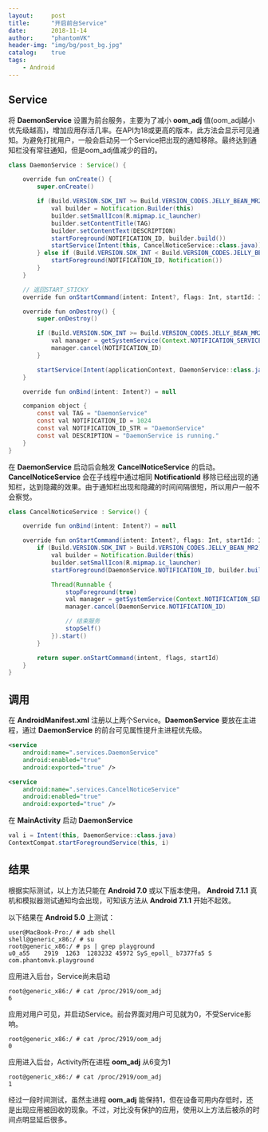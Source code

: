 ```yaml
---
layout:     post
title:      "开启前台Service"
date:       2018-11-14
author:     "phantomVK"
header-img: "img/bg/post_bg.jpg"
catalog:    true
tags:
    - Android
---
```


## Service

将 __DaemonService__ 设置为前台服务，主要为了减小 __oom_adj__ 值(oom_adj越小优先级越高)，增加应用存活几率。在API为18或更高的版本，此方法会显示可见通知。为避免打扰用户，一般会启动另一个Service把出现的通知移除。最终达到通知栏没有常驻通知，但是oom_adj值减少的目的。

```java
class DaemonService : Service() {

    override fun onCreate() {
        super.onCreate()

        if (Build.VERSION.SDK_INT >= Build.VERSION_CODES.JELLY_BEAN_MR2) {
            val builder = Notification.Builder(this)
            builder.setSmallIcon(R.mipmap.ic_launcher)
            builder.setContentTitle(TAG)
            builder.setContentText(DESCRIPTION)
            startForeground(NOTIFICATION_ID, builder.build())
            startService(Intent(this, CancelNoticeService::class.java))
        } else if (Build.VERSION.SDK_INT < Build.VERSION_CODES.JELLY_BEAN_MR2) {
            startForeground(NOTIFICATION_ID, Notification())
        }
    }

    // 返回START_STICKY
    override fun onStartCommand(intent: Intent?, flags: Int, startId: Int) = START_STICKY

    override fun onDestroy() {
        super.onDestroy()

        if (Build.VERSION.SDK_INT >= Build.VERSION_CODES.JELLY_BEAN_MR2) {
            val manager = getSystemService(Context.NOTIFICATION_SERVICE) as NotificationManager
            manager.cancel(NOTIFICATION_ID)
        }

        startService(Intent(applicationContext, DaemonService::class.java))
    }

    override fun onBind(intent: Intent?) = null

    companion object {
        const val TAG = "DaemonService"
        const val NOTIFICATION_ID = 1024
        const val NOTIFICATION_ID_STR = "DaemonService"
        const val DESCRIPTION = "DaemonService is running."
    }
}
```
在 __DaemonService__ 启动后会触发 __CancelNoticeService__ 的启动。 __CancelNoticeService__ 会在子线程中通过相同 __NotificationId__ 移除已经出现的通知栏，达到隐藏的效果。由于通知栏出现和隐藏的时间间隔很短，所以用户一般不会察觉。

```java
class CancelNoticeService : Service() {

    override fun onBind(intent: Intent?) = null

    override fun onStartCommand(intent: Intent?, flags: Int, startId: Int): Int {
        if (Build.VERSION.SDK_INT > Build.VERSION_CODES.JELLY_BEAN_MR2) {
            val builder = Notification.Builder(this)
            builder.setSmallIcon(R.mipmap.ic_launcher)
            startForeground(DaemonService.NOTIFICATION_ID, builder.build())

            Thread(Runnable {
                stopForeground(true)
                val manager = getSystemService(Context.NOTIFICATION_SERVICE) as NotificationManager
                manager.cancel(DaemonService.NOTIFICATION_ID)

                // 结束服务
                stopSelf()
            }).start()
        }

        return super.onStartCommand(intent, flags, startId)
    }
}
```

## 调用

在 __AndroidManifest.xml__ 注册以上两个Service。__DaemonService__ 要放在主进程，通过 __DaemonService__ 的前台可见属性提升主进程优先级。

```xml
<service
    android:name=".services.DaemonService"
    android:enabled="true"
    android:exported="true" />

<service
    android:name=".services.CancelNoticeService"
    android:enabled="true"
    android:exported="true" />
```

在 __MainActivity__ 启动 __DaemonService__

```java
val i = Intent(this, DaemonService::class.java)
ContextCompat.startForegroundService(this, i)
```

## 结果

根据实际测试，以上方法只能在 __Android 7.0__ 或以下版本使用。 __Android 7.1.1__ 真机和模拟器测试通知均会出现，可知该方法从 __Android 7.1.1__ 开始不起效。

以下结果在 __Android 5.0__ 上测试：

```shell
user@MacBook-Pro:/ # adb shell
shell@generic_x86:/ # su
root@generic_x86:/ # ps | grep playground
u0_a55    2919  1263  1283232 45972 SyS_epoll_ b7377fa5 S com.phantomvk.playground
```

应用进入后台，Service尚未启动

```shell
root@generic_x86:/ # cat /proc/2919/oom_adj
6
```

应用对用户可见，并启动Service。前台界面对用户可见就为0，不受Service影响。

```shell
root@generic_x86:/ # cat /proc/2919/oom_adj
0
```

应用进入后台，Activity所在进程 __oom_adj__ 从6变为1

```shell
root@generic_x86:/ # cat /proc/2919/oom_adj
1
```

经过一段时间测试，虽然主进程 __oom_adj__ 能保持1，但在设备可用内存低时，还是出现应用被回收的现象。不过，对比没有保护的应用，使用以上方法后被杀的时间点明显延后很多。
